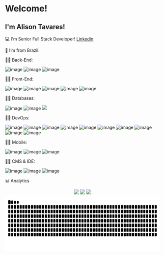 # Welcome!

## I'm Alison Tavares!

:computer: I'm Senior Full Stack Developer! <a href='https://www.linkedin.com/in/alison-tavares-681226158/'>Linkedin</a>

:house_with_garden: I’m from Brazil.

👨‍💻 Back-End:

![image](https://img.shields.io/badge/PHP-777BB4?style=for-the-badge&logo=php&logoColor=white) ![image](https://img.shields.io/badge/Node.js-339933?style=for-the-badge&logo=nodedotjs&logoColor=white) ![image](https://img.shields.io/badge/Python-FFD43B?style=for-the-badge&logo=python&logoColor=darkgreen)

👨‍💻 Front-End:

![image](https://img.shields.io/badge/HTML5-E34F26?style=for-the-badge&logo=html5&logoColor=white) ![image](https://img.shields.io/badge/CSS3-1572B6?style=for-the-badge&logo=css3&logoColor=white) ![image](https://img.shields.io/badge/JavaScript-323330?style=for-the-badge&logo=javascript&logoColor=F7DF1E) ![image](https://img.shields.io/badge/Bootstrap-563D7C?style=for-the-badge&logo=bootstrap&logoColor=white) ![image](https://img.shields.io/badge/jQuery-0769AD?style=for-the-badge&logo=jquery&logoColor=white)


👨‍💻 Databases:

![image](https://img.shields.io/badge/MySQL-00000F?style=for-the-badge&logo=mysql&logoColor=white) ![image](https://img.shields.io/badge/MariaDB-003545?style=for-the-badge&logo=mariadb&logoColor=white) <img src="https://img.shields.io/badge/Microsoft_SQL_Server-CC2927?style=for-the-badge&logo=microsoft-sql-server&logoColor=white"/>


👨‍💻 DevOps:

![image](https://img.shields.io/badge/Docker-2CA5E0?style=for-the-badge&logo=docker&logoColor=white) ![image](https://img.shields.io/badge/Git-F05032?style=for-the-badge&logo=git&logoColor=white) ![image](https://img.shields.io/badge/Nginx-009639?style=for-the-badge&logo=nginx&logoColor=white) ![image](https://img.shields.io/badge/Xampp-F37623?style=for-the-badge&logo=xampp&logoColor=white) ![image](https://img.shields.io/badge/Tor_Browser-7D4698?style=for-the-badge&logo=Tor-Browser&logoColor=white) ![image](https://img.shields.io/badge/Linux-FCC624?style=for-the-badge&logo=linux&logoColor=black)  ![image](https://img.shields.io/badge/Kali_Linux-557C94?style=for-the-badge&logo=kali-linux&logoColor=white) ![image](https://img.shields.io/badge/Ubuntu-E95420?style=for-the-badge&logo=ubuntu&logoColor=white) ![image](https://img.shields.io/badge/Debian-A81D33?style=for-the-badge&logo=debian&logoColor=white) ![image](https://img.shields.io/badge/Red%20Hat-EE0000?style=for-the-badge&logo=redhat&logoColor=white)


👨‍💻 Mobile:

![image](https://img.shields.io/badge/React_Native-20232A?style=for-the-badge&logo=react&logoColor=61DAFB) ![image](https://img.shields.io/badge/Expo-1B1F23?style=for-the-badge&logo=expo&logoColor=white) ![image](https://img.shields.io/badge/Android-3DDC84?style=for-the-badge&logo=android&logoColor=white)


👨‍💻 CMS & IDE:

![image](https://img.shields.io/badge/Wordpress-21759B?style=for-the-badge&logo=wordpress&logoColor=white)  ![image](https://img.shields.io/badge/Drupal-0678BE?style=for-the-badge&logo=drupal&logoColor=white) ![image](https://img.shields.io/badge/Visual_Studio_Code-0078D4?style=for-the-badge&logo=visual%20studio%20code&logoColor=white) 


📊 Analytics 
<div  align="center">
        <a>
          <img height="180em" src="https://github-readme-streak-stats.herokuapp.com?user=alisonbjjk&theme=dracula&date_format=M%20j%5B%2C%20Y%5D"/>
          <img height="180em" src="https://github-readme-stats.vercel.app/api?username=alisonbjjk&show_icons=true&theme=dracula&include_all_commits=true&count_private=true"/>
          <img height="180em" src="https://github-readme-stats.vercel.app/api/top-langs/?username=alisonbjjk&layout=compact&langs_count=7&theme=dracula"/>
        <img height="180em" src="https://github.com/hyuko21/hyuko21/blob/output/github-snake-dark.svg"/>
        </a>
 </div>

